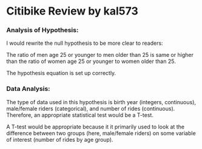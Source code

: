 # Citibike Review by kal573

### Analysis of Hypothesis:

I would rewrite the null hypothesis to be more clear to readers:

The ratio of men age 25 or younger to men older than 25 is same or higher than the ratio of women age 25 or younger to women older than 25.

The hypothesis equation is set up correctly.

### Data Analysis:

The type of data used in this hypothesis is birth year (integers, continuous), male/female riders (categorical), and number of rides (continuous).  Therefore, an appropriate statistical test would be a T-test.

A T-test would be appropriate because it it primarily used to look at the difference between two groups (here, male/female riders) on some variable of interest (number of rides by age group).


